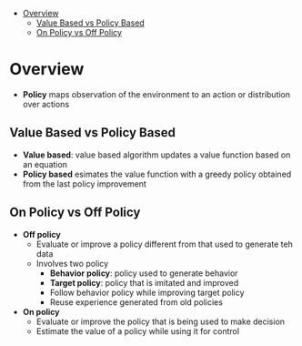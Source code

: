 - [Overview](#overview)
  - [Value Based vs Policy Based](#value-based-vs-policy-based)
  - [On Policy vs Off Policy](#on-policy-vs-off-policy)

# Overview

- **Policy** maps observation of the environment to an action or distribution
  over actions

## Value Based vs Policy Based

- **Value based**: value based algorithm updates a value function based on an
  equation
- **Policy based** esimates the value function with a greedy policy obtained
  from the last policy improvement

## On Policy vs Off Policy

- **Off policy**
  - Evaluate or improve a policy different from that used to generate teh data
  - Involves two policy
    - **Behavior policy**: policy used to generate behavior
    - **Target policy**: policy that is imitated and improved
    - Follow behavior policy while improving target policy
    - Reuse experience generated from old policies
- **On policy**
  - Evaluate or improve the policy that is being used to make decision
  - Estimate the value of a policy while using it for control
